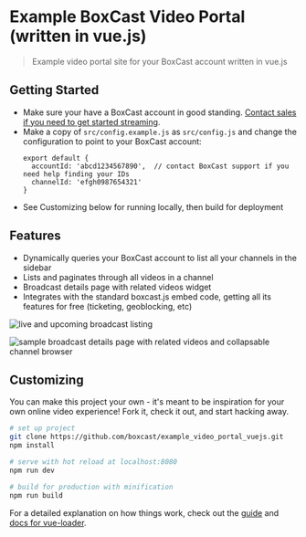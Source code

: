# Example BoxCast Video Portal (written in vue.js)

> Example video portal site for your BoxCast account written in vue.js

## Getting Started

* Make sure your have a BoxCast account in good standing. <a href="https://www.boxcast.com">Contact sales if you need to get started streaming</a>.
* Make a copy of `src/config.example.js` as `src/config.js` and change the configuration to point to your BoxCast account:
  ```
  export default {
    accountId: 'abcd1234567890',  // contact BoxCast support if you need help finding your IDs
    channelId: 'efgh0987654321'
  }
  ```
* See Customizing below for running locally, then build for deployment

## Features

* Dynamically queries your BoxCast account to list all your channels in the sidebar
* Lists and paginates through all videos in a channel
* Broadcast details page with related videos widget
* Integrates with the standard boxcast.js embed code, getting all its features for free (ticketing, geoblocking, etc)

![live and upcoming broadcast listing](https://github.com/boxcast/example_video_portal_vuejs/blob/master/screenshots/live_and_upcoming.png?raw=true)

![sample broadcast details page with related videos and collapsable channel browser](https://github.com/boxcast/example_video_portal_vuejs/blob/master/screenshots/broadcast_page.png?raw=true)

## Customizing

You can make this project your own - it's meant to be inspiration for your own online video experience! Fork it, check it out, and start hacking away.
``` bash
# set up project
git clone https://github.com/boxcast/example_video_portal_vuejs.git
npm install

# serve with hot reload at localhost:8080
npm run dev

# build for production with minification
npm run build
```

For a detailed explanation on how things work, check out the [guide](http://vuejs-templates.github.io/webpack/) and [docs for vue-loader](http://vuejs.github.io/vue-loader).
